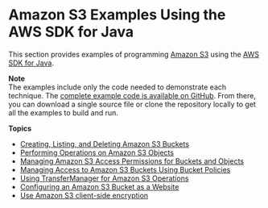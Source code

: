 # Amazon S3 Examples Using the AWS SDK for Java<a name="examples-s3"></a>

This section provides examples of programming [Amazon S3](http://aws.amazon.com/s3/) using the [AWS SDK for Java](http://aws.amazon.com/sdk-for-java/)\.

**Note**  
The examples include only the code needed to demonstrate each technique\. The [complete example code is available on GitHub](https://github.com/awsdocs/aws-doc-sdk-examples/tree/master/java)\. From there, you can download a single source file or clone the repository locally to get all the examples to build and run\.

**Topics**
+ [Creating, Listing, and Deleting Amazon S3 Buckets](examples-s3-buckets.md)
+ [Performing Operations on Amazon S3 Objects](examples-s3-objects.md)
+ [Managing Amazon S3 Access Permissions for Buckets and Objects](examples-s3-access-permissions.md)
+ [Managing Access to Amazon S3 Buckets Using Bucket Policies](examples-s3-bucket-policies.md)
+ [Using TransferManager for Amazon S3 Operations](examples-s3-transfermanager.md)
+ [Configuring an Amazon S3 Bucket as a Website](examples-s3-website-configuration.md)
+ [Use Amazon S3 client\-side encryption](examples-crypto.md)